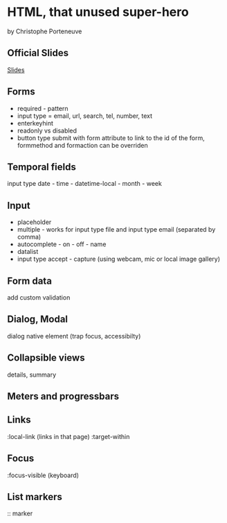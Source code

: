 # HTML, that unused super-hero

by Christophe Porteneuve

## Official Slides

[Slides](https://tdd.github.io/confoo-html)

## Forms

- required - pattern
- input type = email, url, search, tel, number, text
- enterkeyhint
- readonly vs disabled
- button type submit with form attribute to link to the id of the form, formmethod and formaction can be overriden

## Temporal fields

input type date - time - datetime-local - month - week

## Input

- placeholder
- multiple - works for input type file and input type email (separated by comma)
- autocomplete - on - off - name
- datalist
- input type accept - capture (using webcam, mic or local image gallery)

## Form data

add custom validation

## Dialog, Modal

dialog native element (trap focus, accessibilty)

## Collapsible views

details, summary

## Meters and progressbars

## Links

:local-link (links in that page)
:target-within

## Focus

:focus-visible (keyboard)

## List markers

:: marker
